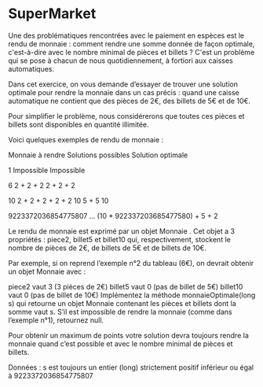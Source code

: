 # SuperMarket
Une des problématiques rencontrées avec le paiement en espèces est le rendu de monnaie : comment rendre une somme donnée de façon optimale, c'est-à-dire avec le nombre minimal de pièces et billets ? C'est un problème qui se pose à chacun de nous quotidiennement, à fortiori aux caisses automatiques.

Dans cet exercice, on vous demande d’essayer de trouver une solution optimale pour rendre la monnaie dans un cas précis : quand une caisse automatique ne contient que des pièces de 2€, des billets de 5€ et de 10€.

Pour simplifier le problème, nous considérerons que toutes ces pièces et billets sont disponibles en quantité illimitée.

Voici quelques exemples de rendu de monnaie :

Monnaie à rendre         Solutions possibles         Solution optimale

1                          Impossible                 Impossible

6                          2 + 2 + 2                  2 + 2 + 2

10                         2 + 2 + 2 + 2 + 2          10
                           5 + 5
                           10


9223372036854775807        ...                        (10 * 922337203685477580) + 5 + 2


Le rendu de monnaie est exprimé par un objet Monnaie . Cet objet a 3 propriétés : piece2, billet5 et billet10 qui, respectivement, stockent le nombre de pièces de 2€, de billets de 5€ et de billets de 10€.

Par exemple, si on reprend l’exemple n°2 du tableau (6€), on devrait obtenir un objet Monnaie avec :

piece2 vaut 3 (3 pièces de 2€)
billet5 vaut 0 (pas de billet de 5€)
billet10 vaut 0 (pas de billet de 10€)
Implémentez la méthode monnaieOptimale(long s) qui retourne un objet Monnaie contenant les pièces et billets dont la somme vaut s. S’il est impossible de rendre la monnaie (comme dans l’exemple n°1), retournez null.

Pour obtenir un maximum de points votre solution devra toujours rendre la monnaie quand c’est possible et avec le nombre minimal de pièces et billets.

Données : s est toujours un entier (long) strictement positif inférieur ou égal à 9223372036854775807
